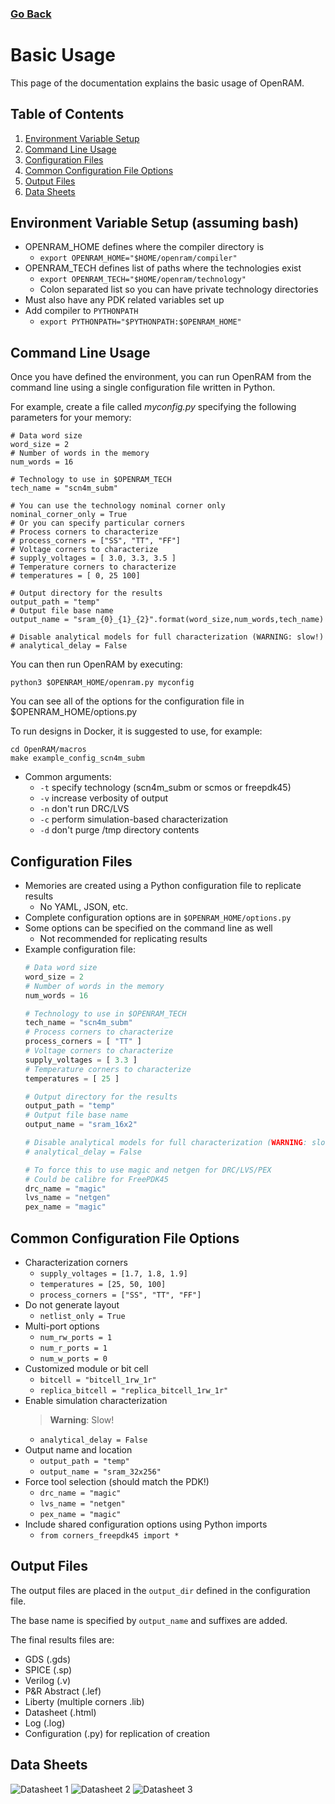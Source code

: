 ### [Go Back](./index.md#directory)

# Basic Usage
This page of the documentation explains the basic usage of OpenRAM.



## Table of Contents
1. [Environment Variable Setup](#environment-variable-setup-assuming-bash)
2. [Command Line Usage](#command-line-usage)
3. [Configuration Files](#configuration-files)
4. [Common Configuration File Options](#common-configuration-file-options)
5. [Output Files](#output-files)
6. [Data Sheets](#data-sheets)



## Environment Variable Setup (assuming bash)
* OPENRAM_HOME defines where the compiler directory is
    * ```export OPENRAM_HOME="$HOME/openram/compiler"```
* OPENRAM_TECH defines list of paths where the technologies exist
    * `export OPENRAM_TECH="$HOME/openram/technology"`
    * Colon separated list so you can have private technology directories
* Must also have any PDK related variables set up
* Add compiler to `PYTHONPATH`
    * `export PYTHONPATH="$PYTHONPATH:$OPENRAM_HOME"`



## Command Line Usage

Once you have defined the environment, you can run OpenRAM from the command line
using a single configuration file written in Python.

For example, create a file called *myconfig.py* specifying the following
parameters for your memory:
```
# Data word size
word_size = 2
# Number of words in the memory
num_words = 16

# Technology to use in $OPENRAM_TECH
tech_name = "scn4m_subm"

# You can use the technology nominal corner only
nominal_corner_only = True
# Or you can specify particular corners
# Process corners to characterize
# process_corners = ["SS", "TT", "FF"]
# Voltage corners to characterize
# supply_voltages = [ 3.0, 3.3, 3.5 ]
# Temperature corners to characterize
# temperatures = [ 0, 25 100]

# Output directory for the results
output_path = "temp"
# Output file base name
output_name = "sram_{0}_{1}_{2}".format(word_size,num_words,tech_name)

# Disable analytical models for full characterization (WARNING: slow!)
# analytical_delay = False

```

You can then run OpenRAM by executing:
```
python3 $OPENRAM_HOME/openram.py myconfig
```
You can see all of the options for the configuration file in
$OPENRAM\_HOME/options.py

To run designs in Docker, it is suggested to use, for example:
```
cd OpenRAM/macros
make example_config_scn4m_subm
```

* Common arguments:
    * `-t` specify technology (scn4m_subm or scmos or freepdk45)
    * `-v` increase verbosity of output
    * `-n` don't run DRC/LVS
    * `-c` perform simulation-based characterization
    * `-d` don't purge /tmp directory contents



## Configuration Files
* Memories are created using a Python configuration file to replicate results
    * No YAML, JSON, etc.
* Complete configuration options are in `$OPENRAM_HOME/options.py`
* Some options can be specified on the command line as well
    * Not recommended for replicating results
* Example configuration file:
    ```python
    # Data word size
    word_size = 2
    # Number of words in the memory
    num_words = 16

    # Technology to use in $OPENRAM_TECH
    tech_name = "scn4m_subm"
    # Process corners to characterize
    process_corners = [ "TT" ]
    # Voltage corners to characterize
    supply_voltages = [ 3.3 ]
    # Temperature corners to characterize
    temperatures = [ 25 ]

    # Output directory for the results
    output_path = "temp"
    # Output file base name
    output_name = "sram_16x2"

    # Disable analytical models for full characterization (WARNING: slow!)
    # analytical_delay = False

    # To force this to use magic and netgen for DRC/LVS/PEX
    # Could be calibre for FreePDK45
    drc_name = "magic"
    lvs_name = "netgen"
    pex_name = "magic"  
    ```



## Common Configuration File Options
* Characterization corners
    * `supply_voltages = [1.7, 1.8, 1.9]`
    * `temperatures = [25, 50, 100]`
    * `process_corners = ["SS", "TT", "FF"]`
* Do not generate layout
    * `netlist_only = True`
* Multi-port options
    * `num_rw_ports = 1`
    * `num_r_ports = 1`
    * `num_w_ports = 0`
* Customized module or bit cell
    * `bitcell = "bitcell_1rw_1r"`
    * `replica_bitcell = "replica_bitcell_1rw_1r"`
* Enable simulation characterization
    > **Warning**: Slow!
    * `analytical_delay = False`
* Output name and location
    * `output_path = "temp"`
    * `output_name = "sram_32x256"`
* Force tool selection (should match the PDK!)
    * `drc_name = "magic"`
    * `lvs_name = "netgen"`
    * `pex_name = "magic"`
* Include shared configuration options using Python imports
    * `from corners_freepdk45 import *`



## Output Files
The output files are placed in the `output_dir` defined in the configuration file.

The base name is specified by `output_name` and suffixes are added.

The final results files are:
* GDS (.gds)
* SPICE (.sp)
* Verilog (.v)
* P&R Abstract (.lef)
* Liberty (multiple corners .lib)
* Datasheet (.html)
* Log (.log)
* Configuration (.py) for replication of creation



## Data Sheets
![Datasheet 1](../assets/images/basic_usage/datasheet_1.png)
![Datasheet 2](../assets/images/basic_usage/datasheet_2.png)
![Datasheet 3](../assets/images/basic_usage/datasheet_3.png)
